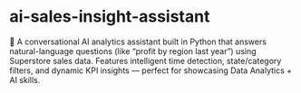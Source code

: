 # ai-sales-insight-assistant
🤖 A conversational AI analytics assistant built in Python that answers natural-language questions (like “profit by region last year”) using Superstore sales data. Features intelligent time detection, state/category filters, and dynamic KPI insights — perfect for showcasing Data Analytics + AI skills.
